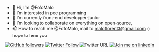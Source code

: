 - 👋 Hi, I’m @FofoMalo
- 👀 I’m interested in pee programming
- 🌱 I’m currently front-end developper-junior
- 💞️ I’m looking to collaborate on everything on open-source,
- 📫 How to reach me @FofoMalo, mail to maloflorent3@gmail.com :) hope to hear you

<!---
FofoMalo/FofoMalo is a ✨ special ✨ repository because its `README.md` (this file) appears on your GitHub profile.
You can click the Preview link to take a look at your changes.
--->
[![GitHub followers](https://img.shields.io/github/followers/fofomalo?style=social)](https://github.com/FofoMalo/)
[![Twitter Follow](https://img.shields.io/twitter/follow/malo_florent?label=follow%20me&style=social)](https://img.shields.io/twitter/follow/malo_florent?style=social)
![Twitter URL](https://img.shields.io/twitter/url?style=social&url=https%3A%2F%2Ftwitter.com%2Fmalo_florent)
[![Join me on linkedIn](https://img.shields.io/badge/linkedIn-connect-blue)](https://www.linkedin.com/in/maloflorent/)
